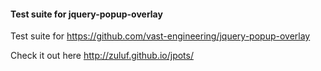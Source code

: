 #### Test suite for jquery-popup-overlay

Test suite for https://github.com/vast-engineering/jquery-popup-overlay

Check it out here http://zuluf.github.io/jpots/